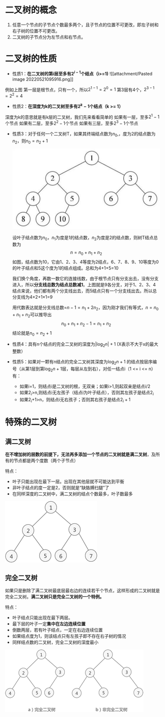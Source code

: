# 二叉树的概念

1.  任意一个节点的子节点个数最多两个，且子节点的位置不可更改，即左子树和右子树的位置不可更改。
2.  二叉树的子节点分为左节点和右节点。

# 二叉树的性质

- 性质1：**在二叉树的第i层至多有$2^{i-1}$个结点（i>=1)**
![[attachment/Pasted image 20220521095916.png]]
  
例如上图
第一层是根节点，只有一个，所以$2^{1-1}=2^{0}=1$
第3层有4个，$2^{3-1}=2^{2}=4$

- 性质2：**在深度为k的二叉树至多有$2^{k}-1$个结点（k >= 1）**

深度为k的意思就是有k层的二叉树，我们先来看看简单的
如果有一层，至多$2^{1}-1$个节点
如果有二层，至多$2^{2}-1$个节点
如果有三层，至多$2^{3}-1$个节点
  
- 性质3：对于任何一个二叉树T，如果其终端结点数为$n_{0}$,，度为2的结点数为$n_{2}$，则$n_{0}=n_{2}+1$

  ![二叉树](attachment/二叉树2.jpg)

  设叶子结点数为$n_{0}$，$n_{1}$为度是1的结点数，$n_{2}$为度是2的结点数，则树T结点总数为
$$n=n_{0}+n_{1}+n_{2}$$
  如图，结点数为10，它由1、2、3、4等度为2结点，6、7、8、9、10等度为0的叶子结点和5这个度为1的结点组成。总和为4+1+5=10

  我们换个角度，再数一数它的连接线数，由于根节点只有分支出去，没有分支进入，所以**分支线总数为结点总数减1**。上图就是9各分支，对于1、2、3、4结点来说，他们都有两个分支线出去，而5结点只有一个分支线出去。所以总分支线为4×2+1×1=9

  用代数表达就是分支线总数=$n-1=n_{1}+2n_{2}$，因为刚才我们有等式，$n=n_{0}+n_{1}+n_{2}$可以推导出$$n_{0}+n_{1}+n_{2}-1=n_{1}+n_{2}$$
  结论就是$n_{0}=n_{2}+1$

- 性质4：具有n个结点的完全二叉树的深度为$\left| \log_2n \right|+1$ (X表示不大于x的最大整数）

- 性质5：如果对一颗有n结点的完全二叉树其深度为$\log_2n +1$ 的结点按层序编号（从第1层到第$\log_2n +1$层，每层从左到右），对任一结点i（1 <= i <= n）有：
	-   如果i=1，则结点i是二叉树的根，无双亲；如果i>1,则起双亲是结点i/2
	-   如果$2_{i}$>n,则结点i无左孩子（结点i为叶子结点），否则其左孩子是结点$2_{i}$
	-   如果$2_{i}$+1>n，则结点i无右孩子；否则其右孩子是结点$2_{i}+1$

# 特殊的二叉树
## 满二叉树
**在不增加树的层数的前提下，无法再多添加一个节点的二叉树就是满二叉树**，及所有的节点都是两个度数（两个子节点）

特点：
  - 叶子只能出现在最下一层。出现在其他层就不可能达到平衡
  - 非叶子结点的度一定是2，否则就是“缺胳膊扫腿”了
  - 在同样深度的二叉树中，满二叉树的结点个数最多，叶子数最多

![满二叉树](attachment/满二叉树.gif)

## 完全二叉树
如果只是删除了满二叉树最底层最右边的连续若干个节点，这样形成的二叉树就是完全二叉树。**满二叉树只是完全二叉树的一个特例。**

特点：
  - 叶子结点只能出现在最下两层。
  - 最下层的叶子一定**集中在左边连续位置**
  - 倒数两层，若有叶子结点，一定在右边连续位置
  - 如果结点度为1，则该结点只有左孩子即不存在右子树的情况
  - 同样结点数的二叉树，完全二叉树的深度最小

![完全二叉树](attachment/完全二叉树.gif)
